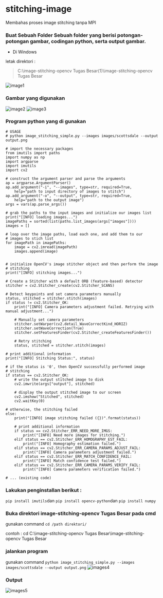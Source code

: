 # stitching-image
Membahas proses image stitching tanpa MPI

### Buat Sebuah Folder Sebuah folder yang berisi potongan-potongan gambar, codingan python, serta output gambar.
* Di Windows

letak direktori :
> C:\image-stitching-opencv Tugas Besar(1)\image-stitching-opencv Tugas Besar

![image1](https://user-images.githubusercontent.com/150003742/284070391-ff648eb1-920a-4aff-a668-967cb73fcddf.png)

### Gambar yang digunakan
![image2](https://user-images.githubusercontent.com/150003742/284070032-d86434a4-c777-47a4-a2b9-b4885a9f7e5c.png)
![image3](https://user-images.githubusercontent.com/150003742/284070042-4a7700e5-19b0-47c0-81e7-b1ab6b2da9dc.png)
### Program python yang di gunakan
```
# USAGE
# python image_stitching_simple.py --images images/scottsdale --output output.png

# import the necessary packages
from imutils import paths
import numpy as np
import argparse
import imutils
import cv2

# construct the argument parser and parse the arguments
ap = argparse.ArgumentParser()
ap.add_argument("-i", "--images", type=str, required=True,
	help="path to input directory of images to stitch")
ap.add_argument("-o", "--output", type=str, required=True,
	help="path to the output image")
args = vars(ap.parse_args())

# grab the paths to the input images and initialize our images list
print("[INFO] loading images...")
imagePaths = sorted(list(paths.list_images(args["images"])))
images = []

# loop over the image paths, load each one, and add them to our
# images to stich list
for imagePath in imagePaths:
	image = cv2.imread(imagePath)
	images.append(image)


# initialize OpenCV's image stitcher object and then perform the image
# stitching
print("[INFO] stitching images...")

# Create a Stitcher with a default ORB (feature-based) detector
stitcher = cv2.Stitcher_create(cv2.Stitcher_SCANS)

# Detect keypoints and set camera parameters manually
status, stitched = stitcher.stitch(images)
if status != cv2.Stitcher_OK:
    print("[INFO] Camera parameters adjustment failed. Retrying with manual adjustment...")
    
    # Manually set camera parameters
    stitcher.setWarper(cv2.detail_WaveCorrectKind_HORIZ)
    stitcher.setWaveCorrection(True)
    stitcher.setFeaturesFinder(cv2.Stitcher_createFeaturesFinder())
    
    # Retry stitching
    status, stitched = stitcher.stitch(images)

# print additional information
print("[INFO] Stitching Status:", status)

# if the status is '0', then OpenCV successfully performed image
# stitching
if status == cv2.Stitcher_OK:
    # write the output stitched image to disk
    cv2.imwrite(args["output"], stitched)

    # display the output stitched image to our screen
    cv2.imshow("Stitched", stitched)
    cv2.waitKey(0)

# otherwise, the stitching failed
else:
    print("[INFO] image stitching failed ({})".format(status))

    # print additional information
    if status == cv2.Stitcher_ERR_NEED_MORE_IMGS:
        print("[INFO] Need more images for stitching.")
    elif status == cv2.Stitcher_ERR_HOMOGRAPHY_EST_FAIL:
        print("[INFO] Homography estimation failed.")
    elif status == cv2.Stitcher_ERR_CAMERA_PARAMS_ADJUST_FAIL:
        print("[INFO] Camera parameters adjustment failed.")
    elif status == cv2.Stitcher_ERR_MATCH_CONFIDENCE_FAIL:
        print("[INFO] Match confidence test failed.")
    elif status == cv2.Stitcher_ERR_CAMERA_PARAMS_VERIFY_FAIL:
        print("[INFO] Camera parameters verification failed.")

# ... (existing code)

``` 
### Lakukan penginstallan berikut : 
```pip install imutils```dan ```pip install opencv-python```dan ```pip install numpy```

### Buka direktori image-stitching-opencv Tugas Besar pada cmd
gunakan command 
```cd /path direktori/```

contoh : cd C:\image-stitching-opencv Tugas Besar\image-stitching-opencv Tugas Besar

### jalankan program 
gunakan command 
```python image_stitching_simple.py --images images/scottsdale --output output.png```
![images4]()
### Output
![images5]()
